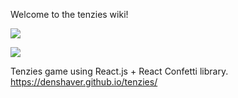 Welcome to the tenzies wiki!

![](https://i.imgur.com/Gte8B3y.png)

![](https://i.imgur.com/cOI3XkI.png)

Tenzies game using React.js + React Confetti library.
https://denshaver.github.io/tenzies/
